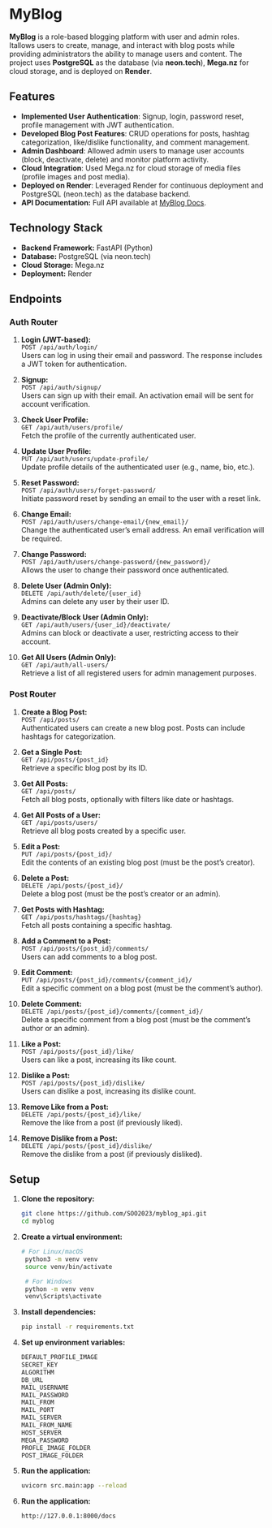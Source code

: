 # MyBlog

**MyBlog** is a role-based blogging platform with user and admin roles. Itallows users to create, manage, and interact with blog posts while providing administrators the ability to manage users and content. The project uses **PostgreSQL** as the database (via **neon.tech**), **Mega.nz** for cloud storage, and is deployed on **Render**.

## Features

- **Implemented User Authentication**: Signup, login, password reset, profile management with JWT authentication.
- **Developed Blog Post Features**: CRUD operations for posts, hashtag categorization, like/dislike functionality, and comment management.
- **Admin Dashboard**: Allowed admin users to manage user accounts (block, deactivate, delete) and monitor platform activity.
- **Cloud Integration**: Used Mega.nz for cloud storage of media files (profile images and post media).
- **Deployed on Render**: Leveraged Render for continuous deployment and PostgreSQL (neon.tech) as the database backend.
- **API Documentation:** Full API available at [MyBlog Docs](https://myblog-ysd9.onrender.com/docs).

## Technology Stack

- **Backend Framework:** FastAPI (Python)
- **Database:** PostgreSQL (via neon.tech)
- **Cloud Storage:** Mega.nz
- **Deployment:** Render

## Endpoints

### Auth Router

1. **Login (JWT-based):**  
   `POST /api/auth/login/`  
   Users can log in using their email and password. The response includes a JWT token for authentication.

2. **Signup:**  
   `POST /api/auth/signup/`  
   Users can sign up with their email. An activation email will be sent for account verification.

3. **Check User Profile:**  
   `GET /api/auth/users/profile/`  
   Fetch the profile of the currently authenticated user.

4. **Update User Profile:**  
   `PUT /api/auth/users/update-profile/`  
   Update profile details of the authenticated user (e.g., name, bio, etc.).

5. **Reset Password:**  
   `POST /api/auth/users/forget-password/`  
   Initiate password reset by sending an email to the user with a reset link.

6. **Change Email:**  
   `POST /api/auth/users/change-email/{new_email}/`  
   Change the authenticated user’s email address. An email verification will be required.

7. **Change Password:**  
   `POST /api/auth/users/change-password/{new_password}/`  
   Allows the user to change their password once authenticated.

8. **Delete User (Admin Only):**  
   `DELETE /api/auth/delete/{user_id}`  
   Admins can delete any user by their user ID.

9. **Deactivate/Block User (Admin Only):**  
   `GET /api/auth/users/{user_id}/deactivate/`  
   Admins can block or deactivate a user, restricting access to their account.

10. **Get All Users (Admin Only):**  
    `GET /api/auth/all-users/`  
    Retrieve a list of all registered users for admin management purposes.

### Post Router

1. **Create a Blog Post:**  
   `POST /api/posts/`  
   Authenticated users can create a new blog post. Posts can include hashtags for categorization.

2. **Get a Single Post:**  
   `GET /api/posts/{post_id}`  
   Retrieve a specific blog post by its ID.

3. **Get All Posts:**  
   `GET /api/posts/`  
   Fetch all blog posts, optionally with filters like date or hashtags.

4. **Get All Posts of a User:**  
   `GET /api/posts/users/`  
   Retrieve all blog posts created by a specific user.

5. **Edit a Post:**  
   `PUT /api/posts/{post_id}/`  
   Edit the contents of an existing blog post (must be the post’s creator).

6. **Delete a Post:**  
   `DELETE /api/posts/{post_id}/`  
   Delete a blog post (must be the post’s creator or an admin).

7. **Get Posts with Hashtag:**  
   `GET /api/posts/hashtags/{hashtag}`  
   Fetch all posts containing a specific hashtag.

8. **Add a Comment to a Post:**  
   `POST /api/posts/{post_id}/comments/`  
   Users can add comments to a blog post.

9. **Edit Comment:**  
   `PUT /api/posts/{post_id}/comments/{comment_id}/`  
   Edit a specific comment on a blog post (must be the comment’s author).

10. **Delete Comment:**  
    `DELETE /api/posts/{post_id}/comments/{comment_id}/`  
    Delete a specific comment from a blog post (must be the comment’s author or an admin).

11. **Like a Post:**  
    `POST /api/posts/{post_id}/like/`  
    Users can like a post, increasing its like count.

12. **Dislike a Post:**  
    `POST /api/posts/{post_id}/dislike/`  
    Users can dislike a post, increasing its dislike count.

13. **Remove Like from a Post:**  
    `DELETE /api/posts/{post_id}/like/`  
    Remove the like from a post (if previously liked).

14. **Remove Dislike from a Post:**  
    `DELETE /api/posts/{post_id}/dislike/`  
    Remove the dislike from a post (if previously disliked).

## Setup

1. **Clone the repository:**

   ```bash
   git clone https://github.com/SOO2023/myblog_api.git
   cd myblog

   ```

2. **Create a virtual environment:**

   ```bash
   # For Linux/macOS
    python3 -m venv venv
    source venv/bin/activate

    # For Windows
    python -m venv venv
    venv\Scripts\activate

   ```

3. **Install dependencies:**

   ```bash
   pip install -r requirements.txt
   ```

4. **Set up environment variables:**

   ```bash
   DEFAULT_PROFILE_IMAGE
   SECRET_KEY
   ALGORITHM
   DB_URL
   MAIL_USERNAME
   MAIL_PASSWORD
   MAIL_FROM
   MAIL_PORT
   MAIL_SERVER
   MAIL_FROM_NAME
   HOST_SERVER
   MEGA_PASSWORD
   PROFLE_IMAGE_FOLDER
   POST_IMAGE_FOLDER
   ```

5. **Run the application:**

   ```bash
   uvicorn src.main:app --reload
   ```

6. **Run the application:**

   ```bash
   http://127.0.0.1:8000/docs
   ```
